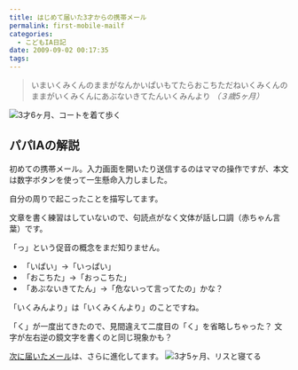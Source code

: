 ```yaml
---
title: はじめて届いた3才からの携帯メール
permalink: first-mobile-mailf
categories:
  - こどもIA日記
date: 2009-09-02 00:17:35
tags:
---
```


> いまいくみくんのままがなんかいぱいもてたらおこちただねいくみくんのままがいくみくんにあぶないきてたんいくみんより
_（３歳5ヶ月）_

![3才6ヶ月、コートを着て歩く](/images/ia-kid/20031221-3sai-walking.png)
<!-- more -->

## パパIAの解説

初めての携帯メール。入力画面を開いたり送信するのはママの操作ですが、本文は数字ボタンを使って一生懸命入力しました。

自分の周りで起こったことを描写してます。

文章を書く練習はしていないので、句読点がなく文体が話し口調（赤ちゃん言葉）です。

「っ」という促音の概念をまだ知りません。

* 「いぱい」→「いっぱい」
* 「おこちた」→「おっこちた」
* 「あぶないきてたん」→「危ないって言ってたの」かな？

「いくみんより」は「いくみくんより」のことですね。

「く」が一度出てきたので、見間違えて二度目の「く」を省略しちゃった？
文字が左右逆の鏡文字を書くのと同じ現象かも？

[次に届いたメール](../mail-from-3years-child/)は、さらに進化してます。
![3才5ヶ月、リスと寝てる](/images/ia-kid/20040114-3sai-sleeping.png)